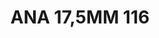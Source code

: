 ---
title: ANA 17,5MM 116
date: 
draft: false

# descripcion
description : Anillo de plata 925 y ávalon

materials: Plata 925

color: 

dimensions: 17.5mm diámetro

code: 05-29-1383

type: "Anillos"

categories: []

price: $8.820,00

price_eftvo: $7.500,00

# Images
# first image will be shown in the product page
images:
  # - image: "images/path_to_image"
  # La ubicacion de las imagenes es imagenes/Anillos/Anillos.Nácar/05-29-1383-ana-17,5mm-116

---